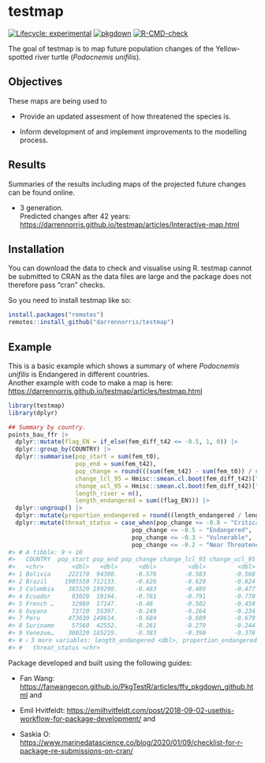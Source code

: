 
<!-- README.md is generated from README.Rmd. Please edit that file -->

# testmap

<!-- badges: start -->

[![Lifecycle:
experimental](https://img.shields.io/badge/lifecycle-experimental-orange.svg)](https://lifecycle.r-lib.org/articles/stages.html#experimental)
[![pkgdown](https://github.com/darrennorris/testmap/workflows/pkgdown/badge.svg)](https://github.com/darrennorris/eprdados/actions)
[![R-CMD-check](https://github.com/darrennorris/testmap/actions/workflows/R-CMD-check.yaml/badge.svg)](https://github.com/darrennorris/testmap/actions/workflows/R-CMD-check.yaml)
<!-- badges: end -->

The goal of testmap is to map future population changes of the
Yellow-spotted river turtle (*Podocnemis unifilis*).

## Objectives

These maps are being used to

- Provide an updated assesment of how threatened the species is.

- Inform development of and implement improvements to the modelling
  process.

## Results

Summaries of the results including maps of the projected future changes
can be found online.

- 3 generation.  
  Predicted changes after 42 years:
  <https://darrennorris.github.io/testmap/articles/Interactive-map.html>

## Installation

You can download the data to check and visualise using R. testmap cannot
be submitted to CRAN as the data files are large and the package does
not therefore pass “cran” checks.

So you need to install testmap like so:

``` r
install.packages("remotes")
remotes::install_github("darrennorris/testmap")
```

## Example

This is a basic example which shows a summary of where *Podocnemis
unifilis* is Endangered in different countries.  
Another example with code to make a map is here:
<https://darrennorris.github.io/testmap/articles/testmap.html>

``` r
library(testmap)
library(dplyr)

## Summary by country.
points_bau_ffr |> 
  dplyr::mutate(flag_EN = if_else(fem_diff_t42 <= -0.5, 1, 0)) |>
  dplyr::group_by(COUNTRY) |> 
  dplyr::summarise(pop_start = sum(fem_t0), 
                   pop_end = sum(fem_t42), 
                   pop_change = round(((sum(fem_t42) - sum(fem_t0)) / sum(fem_t0)), 3),
                   change_lcl_95 = Hmisc::smean.cl.boot(fem_diff_t42)["Lower"], 
                   change_ucl_95 = Hmisc::smean.cl.boot(fem_diff_t42)["Upper"],
                   length_river = n(), 
                   length_endangered = sum((flag_EN))) |>
  dplyr::ungroup() |> 
  dplyr::mutate(proportion_endangered = round((length_endangered / length_river), 2)) |> 
  dplyr::mutate(threat_status = case_when(pop_change <= -0.8 ~ "Critically Endangered", 
                                   pop_change <= -0.5 ~ "Endangered", 
                                   pop_change <= -0.3 ~ "Vulnerable", 
                                   pop_change <= -0.2 ~ "Near Threatened"))
#> # A tibble: 9 × 10
#>   COUNTRY  pop_start pop_end pop_change change_lcl_95 change_ucl_95 length_river
#>   <chr>        <dbl>   <dbl>      <dbl>         <dbl>         <dbl>        <int>
#> 1 Bolivia     222170  94300.     -0.576        -0.583        -0.568        22217
#> 2 Brazil     1905550 712133.     -0.626        -0.629        -0.624       190555
#> 3 Colombia    385520 199290.     -0.483        -0.489        -0.477        38552
#> 4 Ecuador      83020  18194.     -0.781        -0.791        -0.770         8302
#> 5 French …     32980  17147.     -0.48         -0.502        -0.458         3298
#> 6 Guyana       73720  55397.     -0.249        -0.264        -0.234         7372
#> 7 Peru        473630 149614.     -0.684        -0.689        -0.679        47363
#> 8 Suriname     57560  42552.     -0.261        -0.279        -0.244         5756
#> 9 Venezue…    300220 185219.     -0.383        -0.390        -0.376        30022
#> # ℹ 3 more variables: length_endangered <dbl>, proportion_endangered <dbl>,
#> #   threat_status <chr>
```

Package developed and built using the following guides:

- Fan Wang:
  <https://fanwangecon.github.io/PkgTestR/articles/ffv_pkgdown_github.html>
  and

- Emil Hvitfeldt:
  <https://emilhvitfeldt.com/post/2018-09-02-usethis-workflow-for-package-development/>
  and

- Saskia O:
  <https://www.marinedatascience.co/blog/2020/01/09/checklist-for-r-package-re-submissions-on-cran/>
